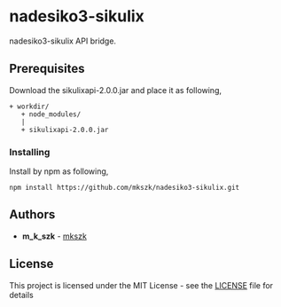# nadesiko3-sikulix

nadesiko3-sikulix API bridge.

## Prerequisites

Download the sikulixapi-2.0.0.jar and place it as following,

```
+ workdir/
   + node_modules/
   |
   + sikulixapi-2.0.0.jar
```

### Installing

Install by npm as following,

```
npm install https://github.com/mkszk/nadesiko3-sikulix.git
```

## Authors

* **m_k_szk** - [mkszk](https://github.com/mkszk/)

## License

This project is licensed under the MIT License - see the [LICENSE](LICENSE) file for details

